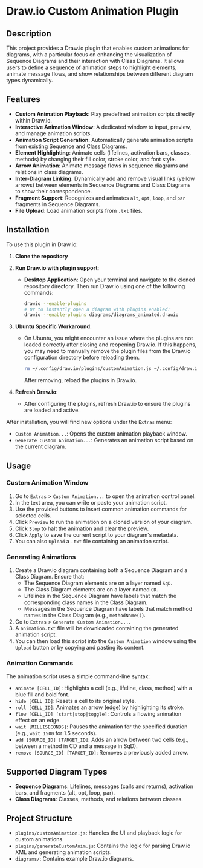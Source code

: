 # Draw.io Custom Animation Plugin

## Description
This project provides a Draw.io plugin that enables custom animations for diagrams, with a particular focus on enhancing the visualization of Sequence Diagrams and their interaction with Class Diagrams. It allows users to define a sequence of animation steps to highlight elements, animate message flows, and show relationships between different diagram types dynamically.

## Features
- **Custom Animation Playback**: Play predefined animation scripts directly within Draw.io.
- **Interactive Animation Window**: A dedicated window to input, preview, and manage animation scripts.
- **Animation Script Generation**: Automatically generate animation scripts from existing Sequence and Class Diagrams.
- **Element Highlighting**: Animate cells (lifelines, activation bars, classes, methods) by changing their fill color, stroke color, and font style.
- **Arrow Animation**: Animate message flows in sequence diagrams and relations in class diagrams.
- **Inter-Diagram Linking**: Dynamically add and remove visual links (yellow arrows) between elements in Sequence Diagrams and Class Diagrams to show their correspondence.
- **Fragment Support**: Recognizes and animates `alt`, `opt`, `loop`, and `par` fragments in Sequence Diagrams.
- **File Upload**: Load animation scripts from `.txt` files.

## Installation
To use this plugin in Draw.io:

1.  **Clone the repository**

2.  **Run Draw.io with plugin support**:
    *   **Desktop Application**:
        Open your terminal and navigate to the cloned repository directory. Then run Draw.io using one of the following commands:
        ```bash
        drawio --enable-plugins
        # Or to instantly open a diagram with plugins enabled:
        drawio --enable-plugins diagrams/diagrams_animated.drawio
        ```

3.  **Ubuntu Specific Workaround**:
    *   On Ubuntu, you might encounter an issue where the plugins are not loaded correctly after closing and reopening Draw.io. If this happens, you may need to manually remove the plugin files from the Draw.io configuration directory before reloading them.
        ```bash
        rm ~/.config/draw.io/plugins/customAnimation.js ~/.config/draw.io/plugins/generateCustomAnim.js
        ```
        After removing, reload the plugins in Draw.io.
        
4.  **Refresh Draw.io**:
    *   After configuring the plugins, refresh Draw.io to ensure the plugins are loaded and active.

After installation, you will find new options under the `Extras` menu:
-   `Custom Animation...`: Opens the custom animation playback window.
-   `Generate Custom Animation...`: Generates an animation script based on the current diagram.

## Usage

### Custom Animation Window
1.  Go to `Extras` > `Custom Animation...` to open the animation control panel.
2.  In the text area, you can write or paste your animation script.
3.  Use the provided buttons to insert common animation commands for selected cells.
4.  Click `Preview` to run the animation on a cloned version of your diagram.
5.  Click `Stop` to halt the animation and clear the preview.
6.  Click `Apply` to save the current script to your diagram's metadata.
7.  You can also `Upload` a `.txt` file containing an animation script.

### Generating Animations
1.  Create a Draw.io diagram containing both a Sequence Diagram and a Class Diagram. Ensure that:
    *   The Sequence Diagram elements are on a layer named `SqD`.
    *   The Class Diagram elements are on a layer named `CD`.
    *   Lifelines in the Sequence Diagram have labels that match the corresponding class names in the Class Diagram.
    *   Messages in the Sequence Diagram have labels that match method names in the Class Diagram (e.g., `methodName()`).
2.  Go to `Extras` > `Generate Custom Animation...`.
3.  A `animation.txt` file will be downloaded containing the generated animation script.
4.  You can then load this script into the `Custom Animation` window using the `Upload` button or by copying and pasting its content.

### Animation Commands
The animation script uses a simple command-line syntax:
-   `animate [CELL_ID]`: Highlights a cell (e.g., lifeline, class, method) with a blue fill and bold font.
-   `hide [CELL_ID]`: Resets a cell to its original style.
-   `roll [CELL_ID]`: Animates an arrow (edge) by highlighting its stroke.
-   `flow [CELL_ID] [start|stop|toggle]`: Controls a flowing animation effect on an edge.
-   `wait [MILLISECONDS]`: Pauses the animation for the specified duration (e.g., `wait 1500` for 1.5 seconds).
-   `add [SOURCE_ID] [TARGET_ID]`: Adds an arrow between two cells (e.g., between a method in CD and a message in SqD).
-   `remove [SOURCE_ID] [TARGET_ID]`: Removes a previously added arrow.

## Supported Diagram Types
-   **Sequence Diagrams**: Lifelines, messages (calls and returns), activation bars, and fragments (alt, opt, loop, par).
-   **Class Diagrams**: Classes, methods, and relations between classes.

## Project Structure
-   `plugins/customAnimation.js`: Handles the UI and playback logic for custom animations.
-   `plugins/generateCustomAnim.js`: Contains the logic for parsing Draw.io XML and generating animation scripts.
-   `diagrams/`: Contains example Draw.io diagrams.

